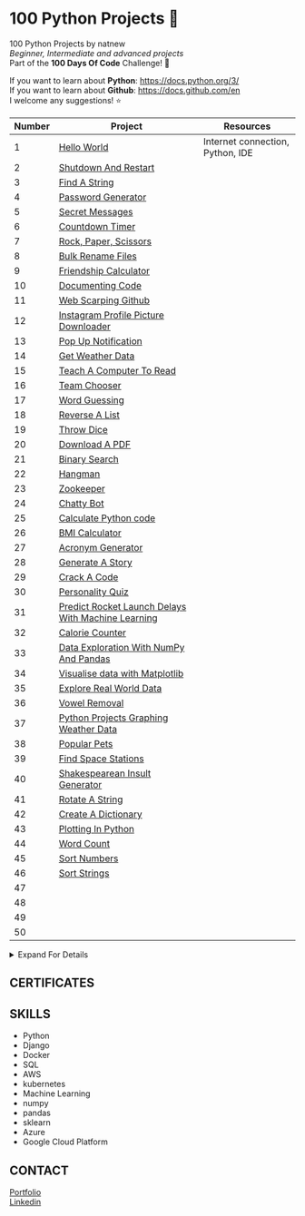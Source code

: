 # 100 Python Projects 🐍
100 Python Projects by natnew<br>
*Beginner, Intermediate and advanced projects*<br>
Part of the **100 Days Of Code** Challenge! 🙂

If you want to learn about **Python**: https://docs.python.org/3/ <br>
If you want to learn about **Github**: https://docs.github.com/en <br>
I welcome any suggestions! ⭐ <br>

Number | Project      | Resources
------ | ------------- |-------------------------------
1 | [Hello World](https://github.com/natnew/Python-Project-Hello-World) |Internet connection, Python, IDE
2 | [Shutdown And Restart](https://github.com/natnew/Python-Project-Shutdown-and-Restart-Computer)
3 | [Find A String](https://github.com/natnew/Python-Projects-Find-a-file-using-a-string)
4 | [Password Generator](https://github.com/natnew/Python-Projects-Password-Generator)
5 | [Secret Messages](https://github.com/natnew/Python-Projects-Secret-Message/blob/main/README.md)
6 | [Countdown Timer](https://github.com/natnew/Python-Projects-Countdown-Timer)
7 | [Rock, Paper, Scissors](https://github.com/natnew/Python-Projects-Rock-Paper-Scissors)
8 | [Bulk Rename Files](https://github.com/natnew/Python-Projects-Bulk-Rename-Files)
9 | [Friendship Calculator](https://github.com/natnew/Python-Projects-Friendship-Calculator)
10 | [Documenting Code](https://github.com/natnew/Python-Projects-Documenting-Code)
11 | [Web Scarping Github](https://github.com/natnew/Python-Projects-Web-Scraping-Github)
12 | [Instagram Profile Picture Downloader](https://github.com/natnew/Python-Projects-Instagram-Profile-Picture-Downloader-)
13 | [Pop Up Notification](https://github.com/natnew/Python-Projects-Pop-Up-Notification)
14 | [Get Weather Data](https://github.com/natnew/Python-Projects-Get-Weather-Data)
15 | [Teach A Computer To Read](https://github.com/natnew/Python-Projects-Teach-A-Computer-To-Raed)
16 | [Team Chooser](https://github.com/natnew/Python-Projects-Team-Chooser)
17 | [Word Guessing](https://github.com/natnew/Python-Projects-Word-Guessing-Game)
18 | [Reverse A List](https://github.com/natnew/Python-Projects-Reverse-A-List)
19 | [Throw Dice](https://github.com/natnew/Python-Projects-Throw-Dice)
20 | [Download A PDF](https://github.com/natnew/Python-Projects-Download-A-PDF)
21 | [Binary Search](https://github.com/natnew/Python-Projects-Binary-Search)
22 | [Hangman](https://github.com/natnew/Python-Projects-Hangman)
23 | [Zookeeper](https://github.com/natnew/Python-Projects-Zookeeper)
24 | [Chatty Bot](https://github.com/natnew/Python-Projects-Chatty-Bot)
25 | [Calculate Python code](https://github.com/natnew/Python-Projects-Calculate-Python-Code)
26 | [BMI Calculator](https://github.com/natnew/Python-Projects-BMI-Calculator)
27 | [Acronym Generator](https://github.com/natnew/Python-Projects-Acronym-Generator)
28 | [Generate A Story](https://github.com/natnew/Python-Projects-Generate-A-Story/blob/main/README.md)
29 | [Crack A Code](https://github.com/natnew/Python-Projects-Crack-A-Code)
30 | [Personality Quiz](https://github.com/natnew/Python-Projects-Personality-Quiz)
31 | [Predict Rocket Launch Delays With Machine Learning](https://github.com/natnew/Python-Projects-Predict-Rocket-Launch-Delays-With-Machine-Learning)
32 | [Calorie Counter](https://github.com/natnew/Python-Projects-Calorie-Calculator)
33 | [Data Exploration With NumPy And Pandas](https://github.com/natnew/Python-Projects-Data-Exploration-With-NumPy-And-Pandas)
34 | [Visualise data with Matplotlib](https://github.com/natnew/Python-Projects-Visualise-data-with-Matplotlib/blob/main/README.md)
35 | [Explore Real World Data](https://github.com/natnew/Python-Projects-Explore-Real-World-Data)
36 | [Vowel Removal](https://github.com/natnew/Python-Projects-Vowel-Removal)
37 | [Python Projects Graphing Weather Data](https://github.com/natnew/Python-Projects-Graphing-Weather-Data)
38 | [Popular Pets](https://github.com/natnew/Python-Projects-Popular-Pets/blob/main/README.md)
39 | [Find Space Stations](https://github.com/natnew/Python-Projects-Find-Space-Stations)
40 | [Shakespearean Insult Generator]()
41 | [Rotate A String](https://github.com/natnew/Python-Projects-Rotate-A-String/blob/main/README.md)
42 | [Create A Dictionary](https://github.com/natnew/Python-Projects-Create-A-Dictionary)
43 | [Plotting In Python](https://github.com/natnew/Python-Projects-Plotting-In-Python)
44 | [Word Count](https://github.com/natnew/Python-Projects-Word-Count)
45 | [Sort Numbers](https://github.com/natnew/Python-Projects-Sort-Numbers)
46 | [Sort Strings](https://github.com/natnew/Python-Projects-Sort-Strings)
47 | []()
48 | []()
49 | []()
50 | []()

<details>
<summary>Expand For Details</summary>
  <p>This project was created by natnew and contains Python projects from a beginners to advanced level. <br>
    

</details>

## CERTIFICATES

## SKILLS
- Python
- Django
- Docker
- SQL
- AWS
- kubernetes
- Machine Learning
- numpy
- pandas
- sklearn
- Azure
- Google Cloud Platform

## CONTACT
[Portfolio](https://github.com/natnew/NATASHA-/blob/main/README.md)<BR>
[Linkedin](https://www.linkedin.com/in/natasha-newbold/)
